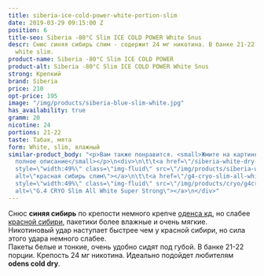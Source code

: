 ```yaml
---
title: siberia-ice-cold-power-white-portion-slim
date: 2019-03-29 09:15:00 Z
position: 6
title-seo: Siberia -80°C Slim ICE COLD POWER White Snus
descr: Снюс синяя сибирь слим - содержит 24 мг никотина. В банке 21-22 порция. Порции
  white slim.
product-name: Siberia -80°C Slim ICE COLD POWER
product-alt: Siberia -80°C Slim ICE COLD POWER White Snus
strong: Крепкий
brand: Siberia
price: 210
opt-price: 195
image: "/img/products/siberia-blue-slim-white.jpg"
has_availability: true
gramm: 20
nicotine: 24
portions: 21-22
taste: Табак, мята
form: White, slim, влажный
similar-product_body: "<p>Вам также понравится. <small>Жмите на картинки и читайте
  полное описание</small></p>\n<div>\n\t\t<a href=\"/siberia-white-dry-slim\"><img
  style=\"width:49%\" class=\"img-fluid\" src=\"/img/products/siberia-white-dry-slim/siberia-red-white-dry-slim.jpg\"
  alt=\"красная сибирь слим\"></a>\n\t\t<a href=\"/g4-cryo-slim-all-white-super-strong\"><img
  style=\"width:49%\" class=\"img-fluid\" src=\"/img/products/cryo/g4cryo-snus.jpg\"
  alt=\"G.4 CRYO Slim All White Super Strong\"></a>\n</div>"
---
```


Снюс **синяя сибирь** по крепости немного крепче [оденса кд](/odens-cold-dry), но слабее [красной сибири](/siberia-white-dry-slim), пакетики более влажные и очень мягкие.<br>
Никотиновый удар наступает быстрее чем у красной сибири, но сила этого удара немного слабее.<br>
Пакеты белые и тонкие, очень удобно сидят под губой. В банке 21-22 порции. Крепость 24 мг никотина.
Идеально подойдет любителям **odens cold dry**.
